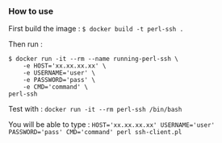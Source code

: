 ### How to use
First build the image :
`$ docker build -t perl-ssh .`

Then run :
```
$ docker run -it --rm --name running-perl-ssh \
    -e HOST='xx.xx.xx.xx' \
    -e USERNAME='user' \
    -e PASSWORD='pass' \
    -e CMD='command' \
perl-ssh
```

Test with :
`docker run -it --rm perl-ssh /bin/bash`

You will be able to type :
`HOST='xx.xx.xx.xx' USERNAME='user' PASSWORD='pass' CMD='command' perl ssh-client.pl`
